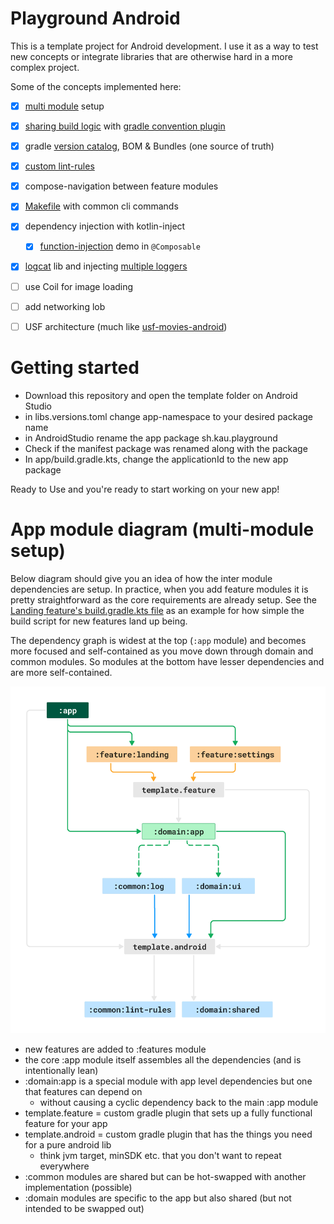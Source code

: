 # Playground Android

This is a template project for Android development. I use it as a way
to test new concepts or integrate libraries that are otherwise hard
in a more complex project.

Some of the concepts implemented here:

- [x] [multi module](#app-module-diagram-multi-module-setup) setup
- [x] [sharing build logic](./build-logic/README.md) with [gradle convention plugin](https://docs.gradle.org/current/samples/sample_convention_plugins.html)
- [x] gradle [version catalog](https://github.com/kaushikgopal/playground-android/blob/master/gradle/libs.versions.toml), BOM & Bundles (one source of truth)
- [x] [custom lint-rules](https://github.com/kaushikgopal/playground-android/pull/5/files)
- [x] compose-navigation between feature modules
- [x] [Makefile](https://github.com/kaushikgopal/playground-android/blob/master/Makefile) with common cli commands
- [x] dependency injection with kotlin-inject
  - [x] [function-injection](https://github.com/kaushikgopal/playground-android/pull/9/commits/aad254957a003982633006fb2f350ee7a372f11d) demo in `@Composable`
- [x] [logcat](https://github.com/square/logcat) lib and injecting [multiple loggers](https://github.com/kaushikgopal/playground-android/blob/master/common/log/src/main/java/sh/kau/playground/common/log/CompositeLogger.kt)
- [ ] use Coil for image loading
- [ ] add networking lob
- [ ] USF architecture (much like [usf-movies-android](https://github.com/kaushikgopal/movies-usf-android))


# Getting started
- Download this repository and open the template folder on Android Studio
- in libs.versions.toml change app-namespace to your desired package name
- in AndroidStudio rename the app package sh.kau.playground
- Check if the manifest package was renamed along with the package
- In app/build.gradle.kts, change the applicationId to the new app package


Ready to Use and you're ready to start working on your new app!


# App module diagram (multi-module setup)

Below diagram should give you an idea of how the inter module dependencies are setup.
In practice, when you add feature modules it is pretty straightforward as the
core requirements are already setup. See the [Landing feature's build.gradle.kts file](https://github.com/kaushikgopal/playground-android/blob/master/features/landing/build.gradle.kts)
as an example for how simple the build script for new features land up being.

The dependency graph is widest at the top (`:app` module)
and becomes more focused and self-contained as you move down through domain and common modules.
So modules at the bottom have lesser dependencies and are more self-contained.

![App module diagram](./app-module-diagram.webp)

- new features are added to :features module
- the core :app module itself assembles all the dependencies (and is intentionally lean)
- :domain:app is a special module with app level dependencies but one that features can depend on
    - without causing a cyclic dependency back to the main :app module
- template.feature = custom gradle plugin that sets up a fully functional feature for your app
- template.android = custom gradle plugin that has the things you need for a pure android lib
    - think jvm target, minSDK etc. that you don't want to repeat everywhere
- :common modules are shared but can be hot-swapped with another implementation (possible)
- :domain modules are specific to the app but also shared (but not intended to be swapped out)
